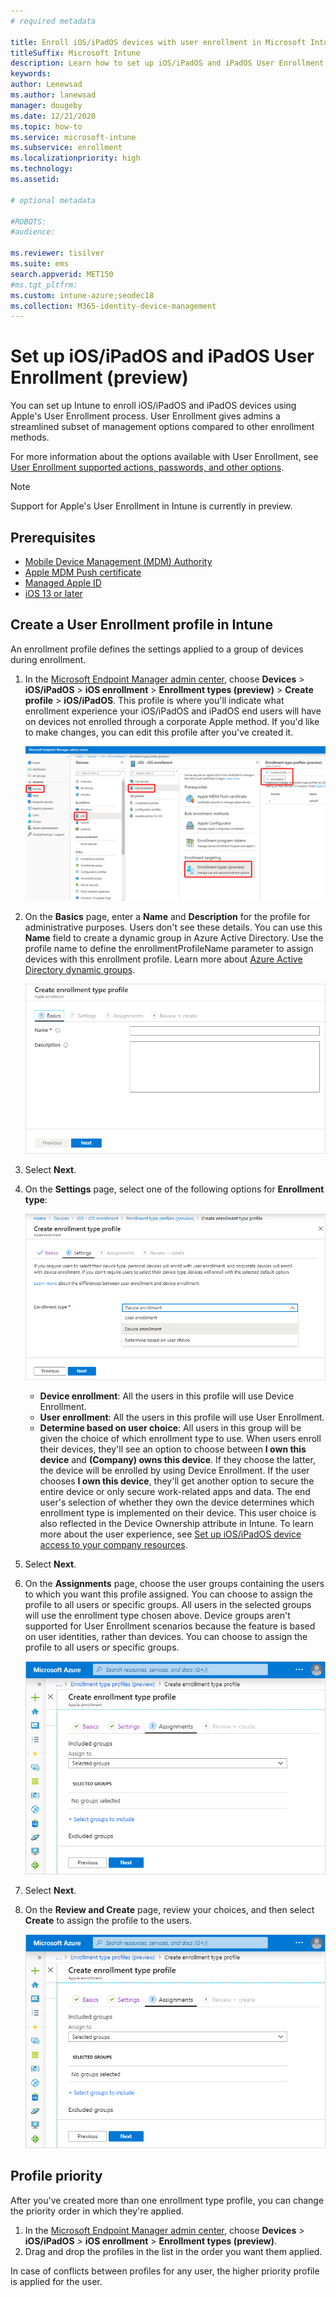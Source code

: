 ```yaml
---
# required metadata

title: Enroll iOS/iPadOS devices with user enrollment in Microsoft Intune | Microsoft Docs
titleSuffix: Microsoft Intune
description: Learn how to set up iOS/iPadOS and iPadOS User Enrollment.
keywords:
author: Lenewsad
ms.author: lanewsad
manager: dougeby
ms.date: 12/21/2020
ms.topic: how-to
ms.service: microsoft-intune
ms.subservice: enrollment
ms.localizationpriority: high
ms.technology:
ms.assetid: 

# optional metadata

#ROBOTS:
#audience:

ms.reviewer: tisilver
ms.suite: ems
search.appverid: MET150
#ms.tgt_pltfrm:
ms.custom: intune-azure;seodec18
ms.collection: M365-identity-device-management
---
```


# Set up iOS/iPadOS and iPadOS User Enrollment (preview)

You can set up Intune to enroll iOS/iPadOS and iPadOS devices using Apple's User Enrollment process. User Enrollment gives admins a streamlined subset of management options compared to other enrollment methods.

For more information about the options available with User Enrollment, see [User Enrollment supported actions, passwords, and other options](ios-user-enrollment-supported-actions.md).

> [!NOTE]
> Support for Apple's User Enrollment in Intune is currently in preview.

## Prerequisites
- [Mobile Device Management (MDM) Authority](../fundamentals/mdm-authority-set.md)
- [Apple MDM Push certificate](apple-mdm-push-certificate-get.md)
- [Managed Apple ID](https://support.apple.com/en-us/HT210737)
- [iOS 13 or later](https://support.apple.com/en-au/guide/security/sec38eb8731b/web)

## Create a User Enrollment profile in Intune

An enrollment profile defines the settings applied to a group of devices during enrollment. 

1. In the [Microsoft Endpoint Manager admin center](https://go.microsoft.com/fwlink/?linkid=2109431), choose **Devices** > **iOS/iPadOS** > **iOS enrollment** > **Enrollment types (preview)** > **Create profile** > **iOS/iPadOS**. This profile is where you'll indicate what enrollment experience your iOS/iPadOS and iPadOS end users will have on devices not enrolled through a corporate Apple method. If you'd like to make changes, you can edit this profile after you've created it.

    ![Create Apple enrollment profile](./media/ios-user-enrollment/create-profile.png)

2. On the **Basics** page, enter a **Name** and **Description** for the profile for administrative purposes. Users don't see these details. You can use this **Name** field to create a dynamic group in Azure Active Directory. Use the profile name to define the enrollmentProfileName parameter to assign devices with this enrollment profile. Learn more about [Azure Active Directory dynamic groups](/azure/active-directory/active-directory-groups-dynamic-membership-azure-portal#rules-for-devices).

    ![Basics page](./media/ios-user-enrollment/basics-page.png)

3. Select **Next**.

4. On the **Settings** page, select one of the following options for **Enrollment type**:

    ![Settings page](./media/ios-user-enrollment/settings-page.png)

    - **Device enrollment**: All the users in this profile will use Device Enrollment.
    - **User enrollment**: All the users in this profile will use User Enrollment.
    - **Determine based on user choice**: All users in this group will be given the choice of which enrollment type to use. When users enroll their devices, they'll see an option to choose between **I own this device** and **(Company) owns this device**. If they choose the latter, the device will be enrolled by using Device Enrollment. If the user chooses **I own this device**, they'll get another option to secure the entire device or only secure work-related apps and data. The end user's selection of whether they own the device determines which enrollment type is implemented on their device. This user choice is also reflected in the Device Ownership attribute in Intune. To learn more about the user experience, see [Set up iOS/iPadOS device access to your company resources](../user-help/enroll-your-device-in-intune-ios.md).
    
5. Select **Next**.

6. On the **Assignments** page, choose the user groups containing the users to which you want this profile assigned. You can choose to assign the profile to all users or specific groups. All users in the selected groups will use the enrollment type chosen above. Device groups aren't supported for User Enrollment scenarios because the feature is based on user identities, rather than devices. You can choose to assign the profile to all users or specific groups.

    ![Assignments page](./media/ios-user-enrollment/assignments-page.png)

7. Select **Next**.

8. On the **Review and Create** page, review your choices, and then select **Create** to assign the profile to the users.

    ![Assignments page](./media/ios-user-enrollment/assignments-page.png)


## Profile priority

After you've created more than one enrollment type profile, you can change the priority order in which they're applied.

1. In the [Microsoft Endpoint Manager admin center](https://go.microsoft.com/fwlink/?linkid=2109431), choose **Devices** > **iOS/iPadOS** > **iOS enrollment** > **Enrollment types (preview)**.
2. Drag and drop the profiles in the list in the order you want them applied.

In case of conflicts between profiles for any user, the higher priority profile is applied for the user.
